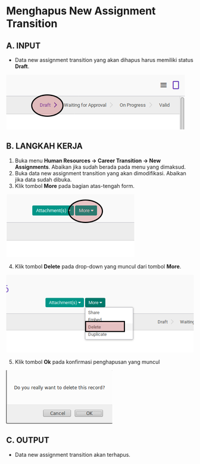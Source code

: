 # Menghapus New Assignment Transition

## A. INPUT

* Data new assignment transition yang akan dihapus harus memiliki status **Draft**.

![](../../img/new-assignment-transition/status-draft.png)

## B. LANGKAH KERJA

1. Buka menu **Human Resources -> Career Transition -> New Assignments**. Abaikan jika sudah berada pada menu yang dimaksud.
2. Buka data new assignment transition yang akan dimodifikasi. Abaikan jika data sudah dibuka.
3. Klik tombol **More** pada bagian atas-tengah form.

![](../../img/new-assignment-transition/tombol-more.png)

4. Klik tombol **Delete** pada drop-down yang muncul dari tombol **More**.

![](../../img/new-assignment-transition/tombol-delete-form.png)

5. Klik tombol **Ok** pada konfirmasi penghapusan yang muncul

![](../../img/new-assignment-transition/tombol-ok-hapus.png)

## C. OUTPUT

* Data new assignment transition akan terhapus.
